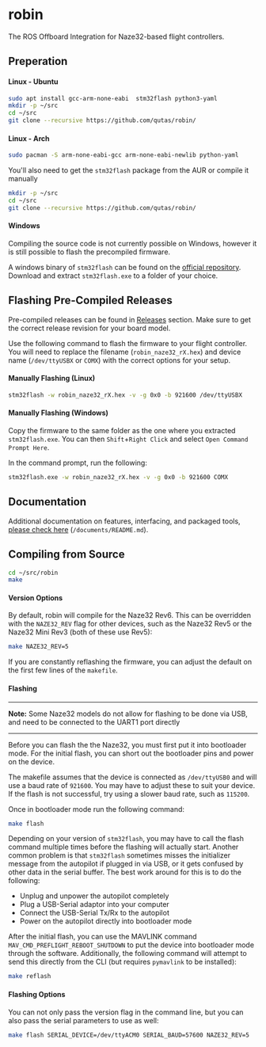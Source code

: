 # robin
The ROS Offboard Integration for Naze32-based flight controllers.

## Preperation
#### Linux - Ubuntu
```sh
sudo apt install gcc-arm-none-eabi  stm32flash python3-yaml
mkdir -p ~/src
cd ~/src
git clone --recursive https://github.com/qutas/robin/
```

#### Linux - Arch
```sh
sudo pacman -S arm-none-eabi-gcc arm-none-eabi-newlib python-yaml
```
You'll also need to get the `stm32flash` package from the AUR or compile it manually

```sh
mkdir -p ~/src
cd ~/src
git clone --recursive https://github.com/qutas/robin/
```

#### Windows
Compiling the source code is not currently possible on Windows, however it is still possible to flash the precompiled firmware.

A windows binary of `stm32flash` can be found on the [official repository](https://sourceforge.net/projects/stm32flash/). Download and extract `stm32flash.exe` to a folder of your choice.

## Flashing Pre-Compiled Releases
Pre-compiled releases can be found in [Releases](https://github.com/qutas/robin/releases) section. Make sure to get the correct release revision for your board model.

Use the following command to flash the firmware to your flight controller. You will need to replace the filename (`robin_naze32_rX.hex`) and device name (`/dev/ttyUSBX` or `COMX`) with the correct options for your setup.

#### Manually Flashing (Linux)
```sh
stm32flash -w robin_naze32_rX.hex -v -g 0x0 -b 921600 /dev/ttyUSBX
```

#### Manually Flashing (Windows)
Copy the firmware to the same folder as the one where you extracted `stm32flash.exe`. You can then `Shift`+`Right Click` and select `Open Command Prompt Here`.

In the command prompt, run the following:
```sh
stm32flash.exe -w robin_naze32_rX.hex -v -g 0x0 -b 921600 COMX
```

## Documentation
Additional documentation on features, interfacing, and packaged tools, [please check here](documents/README.md) (`/documents/README.md`).

## Compiling from Source
```sh
cd ~/src/robin
make
```

#### Version Options
By default, robin will compile for the Naze32 Rev6. This can be overridden with the `NAZE32_REV` flag for other devices, such as the Naze32 Rev5 or the Naze32 Mini Rev3 (both of these use Rev5):
```sh
make NAZE32_REV=5
```

If you are constantly reflashing the firmware, you can adjust the default on the first few lines of the `makefile`.

#### Flashing

---
**Note:** Some Naze32 models do not allow for flashing to be done via USB, and need to be connected to the UART1 port directly

---

Before you can flash the the Naze32, you must first put it into bootloader mode. For the initial flash, you can short out the bootloader pins and power on the device.

The makefile assumes that the device is connected as `/dev/ttyUSB0` and will use a baud rate of `921600`. You may have to adjust these to suit your device. If the flash is not successful, try using a slower baud rate, such as `115200`.

Once in bootloader mode run the following command:
```sh
make flash
```

Depending on your version of `stm32flash`, you may have to call the flash command multiple times before the flashing will actually start. Another common problem is that `stm32flash` sometimes misses the initializer message from the autopilot if plugged in via USB, or it gets confused by other data in the serial buffer. The best work around for this is to do the following:
- Unplug and unpower the autopilot completely
- Plug a USB-Serial adaptor into your computer
- Connect the USB-Serial Tx/Rx to the autopilot
- Power on the autopilot directly into bootloader mode

After the initial flash, you can use the MAVLINK command `MAV_CMD_PREFLIGHT_REBOOT_SHUTDOWN` to put the device into bootloader mode through the software. Additionally, the following command will attempt to send this directly from the CLI (but requires `pymavlink` to be installed):
```sh
make reflash
```

#### Flashing Options
You can not only pass the version flag in the command line, but you can also pass the serial parameters to use as well:
```sh
make flash SERIAL_DEVICE=/dev/ttyACM0 SERIAL_BAUD=57600 NAZE32_REV=5
```







